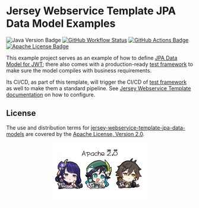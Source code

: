 Jersey Webservice Template JPA Data Model Examples
==================================================

![Java Version Badge][Java Version Badge]
[![GitHub Workflow Status][GitHub Workflow Status]](https://github.com/QubitPi/jersey-webservice-template-jpa-data-models/actions/workflows/ci-cd.yml)
[![GitHub Actions Badge](https://img.shields.io/badge/GitHub%20Actions%20CI/CD-2088FF?style=for-the-badge&logo=githubactions&logoColor=white)](https://github.com/QubitPi/jersey-webservice-template-jpa-data-models/actions/workflows/ci-cd.yml)
[![Apache License Badge]](https://www.apache.org/licenses/LICENSE-2.0)

This example project serves as an example of how to define [JPA Data Model for JWT]; there also comes with a
production-ready [test framework] to make sure the model compiles with business requirements.

Its CI/CD, as part of this template, will trigger the CI/CD of [test framework] as well to make them a standard
pipeline. See
[Jersey Webservice Template documentation](https://qubitpi.github.io/jersey-webservice-template/docs/elide/configuration#cicd-chain)
on how to configure.

License
-------

The use and distribution terms for [jersey-webservice-template-jpa-data-models] are covered by the
[Apache License, Version 2.0].

<div align="center">
    <a href="https://opensource.org/licenses">
        <img align="center" width="50%" alt="License Illustration" src="https://github.com/QubitPi/QubitPi/blob/master/img/apache-2.png?raw=true">
    </a>
</div>

[Apache License Badge]: https://img.shields.io/badge/Apache%202.0-F25910.svg?style=for-the-badge&logo=Apache&logoColor=white
[Apache License, Version 2.0]: http://www.apache.org/licenses/LICENSE-2.0.html

[GitHub Workflow Status]: https://img.shields.io/github/actions/workflow/status/QubitPi/jersey-webservice-template-jpa-data-models/ci-cd.yml?branch=master&logo=github&style=for-the-badge

[Java Version Badge]: https://img.shields.io/badge/Java-17-brightgreen?style=for-the-badge&logo=OpenJDK&logoColor=white
[jersey-webservice-template-jpa-data-models]: https://qubitpi.github.io/jersey-webservice-template-jpa-data-models/
[JPA Data Model for JWT]: https://qubitpi.github.io/jersey-webservice-template/docs/elide/data-model

[test framework]: https://github.com/QubitPi/jersey-webservice-template-jpa-data-models-acceptance-tests
